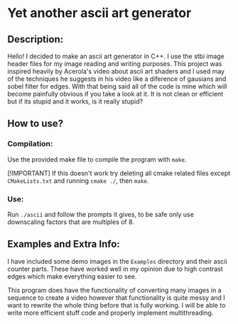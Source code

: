 # Yet another ascii art generator

## Description:

Hello! I decided to make an ascii art generator in C++. I use the stbi image header files for my image reading and writing purposes. This project was inspired heavily by Acerola's video about ascii art shaders and I used may of the techniques he suggests in his video like a diference of gausians and sobel filter for edges. With that being said all of the code is mine which will become painfully obvious if you take a look at it. It is not clean or efficient but if its stupid and it works, is it really stupid?

## How to use?

### Compilation:

Use the provided make file to compile the program with `make`. 

[!IMPORTANT] 
If this doesn't work try deleting all cmake related files except `CMakeLists.txt` and running `cmake ./`, then `make`.

### Use:

Run `./ascii` and follow the prompts it gives, to be safe only use downscaling factors that are multiples of 8.

## Examples and Extra Info:

I have included some demo images in the `Examples` directory and their ascii counter parts. These have worked well in my opinion due to high contrast edges which make everything easier to see.

This program does have the functionality of converting many images in a sequence to create a video however that functionality is quite messy and I want to rewrite the whole thing before that is fully working. I will be able to write more efficient stuff code and properly implement multithreading.